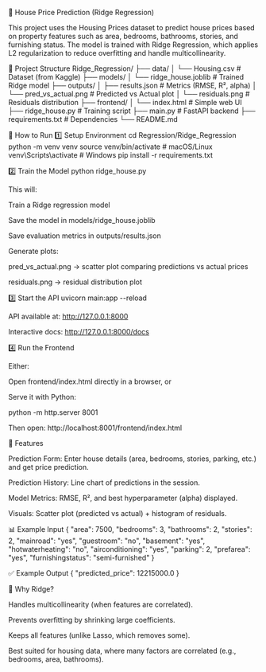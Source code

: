 🏡 House Price Prediction (Ridge Regression)

This project uses the Housing Prices dataset
 to predict house prices based on property features such as area, bedrooms, bathrooms, stories, and furnishing status. The model is trained with Ridge Regression, which applies L2 regularization to reduce overfitting and handle multicollinearity.

📂 Project Structure
Ridge_Regression/
├── data/
│   └── Housing.csv              # Dataset (from Kaggle)
├── models/
│   └── ridge_house.joblib       # Trained Ridge model
├── outputs/
│   ├── results.json             # Metrics (RMSE, R², alpha)
│   └── pred_vs_actual.png       # Predicted vs Actual plot
│   └── residuals.png            # Residuals distribution
├── frontend/
│   └── index.html               # Simple web UI
├── ridge_house.py               # Training script
├── main.py                      # FastAPI backend
├── requirements.txt             # Dependencies
└── README.md

🚀 How to Run
1️⃣ Setup Environment
cd Regression/Ridge_Regression
python -m venv venv
source venv/bin/activate   # macOS/Linux
venv\Scripts\activate      # Windows
pip install -r requirements.txt

2️⃣ Train the Model
python ridge_house.py


This will:

Train a Ridge regression model

Save the model in models/ridge_house.joblib

Save evaluation metrics in outputs/results.json

Generate plots:

pred_vs_actual.png → scatter plot comparing predictions vs actual prices

residuals.png → residual distribution plot

3️⃣ Start the API
uvicorn main:app --reload


API available at: http://127.0.0.1:8000

Interactive docs: http://127.0.0.1:8000/docs

4️⃣ Run the Frontend

Either:

Open frontend/index.html directly in a browser, or

Serve it with Python:

python -m http.server 8001


Then open: http://localhost:8001/frontend/index.html

🎯 Features

Prediction Form: Enter house details (area, bedrooms, stories, parking, etc.) and get price prediction.

Prediction History: Line chart of predictions in the session.

Model Metrics: RMSE, R², and best hyperparameter (alpha) displayed.

Visuals: Scatter plot (predicted vs actual) + histogram of residuals.

📊 Example Input
{
  "area": 7500,
  "bedrooms": 3,
  "bathrooms": 2,
  "stories": 2,
  "mainroad": "yes",
  "guestroom": "no",
  "basement": "yes",
  "hotwaterheating": "no",
  "airconditioning": "yes",
  "parking": 2,
  "prefarea": "yes",
  "furnishingstatus": "semi-furnished"
}

✅ Example Output
{
  "predicted_price": 12215000.0
}

🔎 Why Ridge?

Handles multicollinearity (when features are correlated).

Prevents overfitting by shrinking large coefficients.

Keeps all features (unlike Lasso, which removes some).

Best suited for housing data, where many factors are correlated (e.g., bedrooms, area, bathrooms).